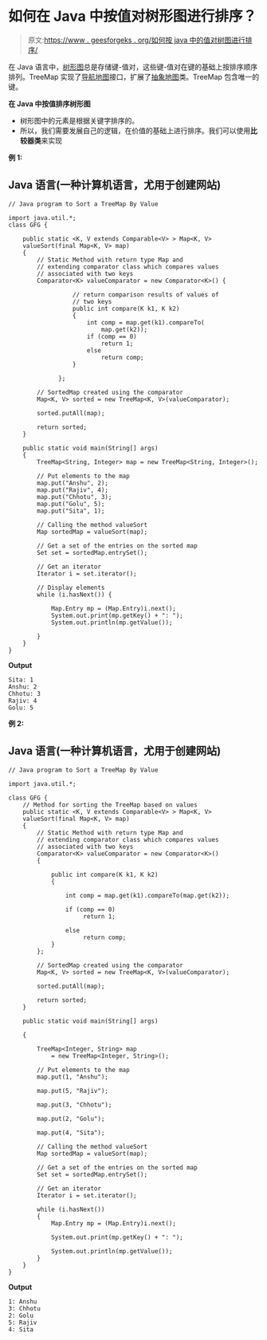 # 如何在 Java 中按值对树形图进行排序？

> 原文:[https://www . geesforgeks . org/如何按 java 中的值对树图进行排序/](https://www.geeksforgeeks.org/how-to-sort-a-treemap-by-value-in-java/)

在 Java 语言中，[树形图](https://www.geeksforgeeks.org/treemap-in-java/)总是存储键-值对，这些键-值对在键的基础上按排序顺序排列。TreeMap 实现了[导航地图](https://www.geeksforgeeks.org/navigablemap-interface-in-java-with-example/)接口，扩展了[抽象地图](https://www.geeksforgeeks.org/abstractmap-in-java/)类。TreeMap 包含唯一的键。

**在 Java 中按值排序树形图**

*   树形图中的元素是根据关键字排序的。
*   所以，我们需要发展自己的逻辑，在价值的基础上进行排序。我们可以使用**比较器类**来实现

**例 1:**

## Java 语言(一种计算机语言，尤用于创建网站)

```
// Java program to Sort a TreeMap By Value

import java.util.*;
class GFG {

    public static <K, V extends Comparable<V> > Map<K, V>
    valueSort(final Map<K, V> map)
    {
        // Static Method with return type Map and
        // extending comparator class which compares values
        // associated with two keys
        Comparator<K> valueComparator = new Comparator<K>() {

                  // return comparison results of values of
                  // two keys
                  public int compare(K k1, K k2)
                  {
                      int comp = map.get(k1).compareTo(
                          map.get(k2));
                      if (comp == 0)
                          return 1;
                      else
                          return comp;
                  }

              };

        // SortedMap created using the comparator
        Map<K, V> sorted = new TreeMap<K, V>(valueComparator);

        sorted.putAll(map);

        return sorted;
    }

    public static void main(String[] args)
    {
        TreeMap<String, Integer> map = new TreeMap<String, Integer>();

        // Put elements to the map
        map.put("Anshu", 2);
        map.put("Rajiv", 4);
        map.put("Chhotu", 3);
        map.put("Golu", 5);
        map.put("Sita", 1);

        // Calling the method valueSort
        Map sortedMap = valueSort(map);

        // Get a set of the entries on the sorted map
        Set set = sortedMap.entrySet();

        // Get an iterator
        Iterator i = set.iterator();

        // Display elements
        while (i.hasNext()) {

            Map.Entry mp = (Map.Entry)i.next();
            System.out.print(mp.getKey() + ": ");
            System.out.println(mp.getValue());

        }
    }
}
```

**Output**

```
Sita: 1
Anshu: 2
Chhotu: 3
Rajiv: 4
Golu: 5
```

**例 2:**

## Java 语言(一种计算机语言，尤用于创建网站)

```
// Java program to Sort a TreeMap By Value

import java.util.*;

class GFG {
    // Method for sorting the TreeMap based on values
    public static <K, V extends Comparable<V> > Map<K, V>
    valueSort(final Map<K, V> map)
    {
        // Static Method with return type Map and
        // extending comparator class which compares values
        // associated with two keys
        Comparator<K> valueComparator = new Comparator<K>()
        {

            public int compare(K k1, K k2)
            {

                int comp = map.get(k1).compareTo(map.get(k2));

                if (comp == 0)
                     return 1;

                else
                     return comp;
            }
        };

        // SortedMap created using the comparator
        Map<K, V> sorted = new TreeMap<K, V>(valueComparator);

        sorted.putAll(map);

        return sorted;
    }

    public static void main(String[] args)

    {

        TreeMap<Integer, String> map
            = new TreeMap<Integer, String>();

        // Put elements to the map
        map.put(1, "Anshu");

        map.put(5, "Rajiv");

        map.put(3, "Chhotu");

        map.put(2, "Golu");

        map.put(4, "Sita");

        // Calling the method valueSort
        Map sortedMap = valueSort(map);

        // Get a set of the entries on the sorted map
        Set set = sortedMap.entrySet();

        // Get an iterator
        Iterator i = set.iterator();

        while (i.hasNext())
        {
            Map.Entry mp = (Map.Entry)i.next();

            System.out.print(mp.getKey() + ": ");

            System.out.println(mp.getValue());
        }
    }
}
```

**Output**

```
1: Anshu
3: Chhotu
2: Golu
5: Rajiv
4: Sita
```